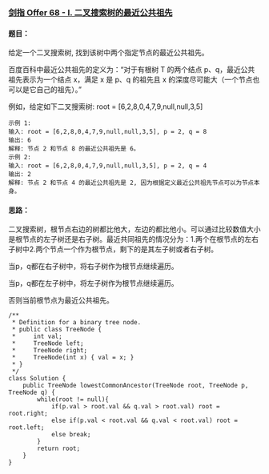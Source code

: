### [剑指 Offer 68 - I. 二叉搜索树的最近公共祖先](https://leetcode.cn/problems/er-cha-sou-suo-shu-de-zui-jin-gong-gong-zu-xian-lcof/)

#### 题目：

给定一个二叉搜索树, 找到该树中两个指定节点的最近公共祖先。

百度百科中最近公共祖先的定义为：“对于有根树 T 的两个结点 p、q，最近公共祖先表示为一个结点 x，满足 x 是 p、q 的祖先且 x 的深度尽可能大（一个节点也可以是它自己的祖先）。”

例如，给定如下二叉搜索树:  root = [6,2,8,0,4,7,9,null,null,3,5]

```
示例 1:
输入: root = [6,2,8,0,4,7,9,null,null,3,5], p = 2, q = 8
输出: 6 
解释: 节点 2 和节点 8 的最近公共祖先是 6。
示例 2:
输入: root = [6,2,8,0,4,7,9,null,null,3,5], p = 2, q = 4
输出: 2
解释: 节点 2 和节点 4 的最近公共祖先是 2, 因为根据定义最近公共祖先节点可以为节点本身。
```

#### 思路：

二叉搜索树，根节点右边的树都比他大，左边的都比他小。可以通过比较数值大小是根节点的左子树还是右子树。最近共同祖先的情况分为：1.两个在根节点的左右子树中2.两个节点一个作为根节点，剩下的是其左子树或者右子树。

当p，q都在右子树中，将右子树作为根节点继续遍历。

当p，q都在左子树中，将左子树作为根节点继续遍历。

否则当前根节点为最近公共祖先。

```
/**
 * Definition for a binary tree node.
 * public class TreeNode {
 *     int val;
 *     TreeNode left;
 *     TreeNode right;
 *     TreeNode(int x) { val = x; }
 * }
 */
class Solution {
    public TreeNode lowestCommonAncestor(TreeNode root, TreeNode p, TreeNode q) {
        while(root != null){
            if(p.val > root.val && q.val > root.val) root = root.right;
            else if(p.val < root.val && q.val < root.val) root = root.left;
            else break;
        }
        return root;
    }
}
```

